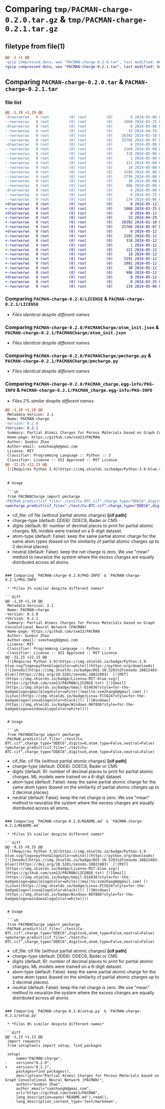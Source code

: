 # Comparing `tmp/PACMAN-charge-0.2.0.tar.gz` & `tmp/PACMAN-charge-0.2.1.tar.gz`

## filetype from file(1)

```diff
@@ -1 +1 @@
-gzip compressed data, was "PACMAN-charge-0.2.0.tar", last modified: Wed May  8 01:49:10 2024, max compression
+gzip compressed data, was "PACMAN-charge-0.2.1.tar", last modified: Sun May 12 12:13:38 2024, max compression
```

## Comparing `PACMAN-charge-0.2.0.tar` & `PACMAN-charge-0.2.1.tar`

### file list

```diff
@@ -1,19 +1,19 @@
-drwxrwxrwx   0 root         (0) root         (0)        0 2024-05-08 01:49:10.650687 PACMAN-charge-0.2.0/
--rwxrwxrwx   0 root         (0) root         (0)     1068 2024-03-25 02:54:44.000000 PACMAN-charge-0.2.0/LICENSE
-drwxrwxrwx   0 root         (0) root         (0)        0 2024-05-08 01:49:10.532688 PACMAN-charge-0.2.0/PACMANCharge/
--rwxrwxrwx   0 root         (0) root         (0)       33 2024-04-29 12:12:36.000000 PACMAN-charge-0.2.0/PACMANCharge/__init__.py
--rwxrwxrwx   0 root         (0) root         (0)    28392 2024-01-10 01:22:23.000000 PACMAN-charge-0.2.0/PACMANCharge/atom_init.json
--rwxrwxrwx   0 root         (0) root         (0)    25766 2024-05-07 08:18:34.000000 PACMAN-charge-0.2.0/PACMANCharge/pmcharge.py
-drwxrwxrwx   0 root         (0) root         (0)        0 2024-05-08 01:49:10.602688 PACMAN-charge-0.2.0/PACMAN_charge.egg-info/
--rwxrwxrwx   0 root         (0) root         (0)     3189 2024-05-08 01:49:10.000000 PACMAN-charge-0.2.0/PACMAN_charge.egg-info/PKG-INFO
--rwxrwxrwx   0 root         (0) root         (0)      318 2024-05-08 01:49:10.000000 PACMAN-charge-0.2.0/PACMAN_charge.egg-info/SOURCES.txt
--rwxrwxrwx   0 root         (0) root         (0)        1 2024-05-08 01:49:10.000000 PACMAN-charge-0.2.0/PACMAN_charge.egg-info/dependency_links.txt
--rwxrwxrwx   0 root         (0) root         (0)      121 2024-05-08 01:49:10.000000 PACMAN-charge-0.2.0/PACMAN_charge.egg-info/requires.txt
--rwxrwxrwx   0 root         (0) root         (0)       18 2024-05-08 01:49:10.000000 PACMAN-charge-0.2.0/PACMAN_charge.egg-info/top_level.txt
--rwxrwxrwx   0 root         (0) root         (0)     3189 2024-05-08 01:49:10.648688 PACMAN-charge-0.2.0/PKG-INFO
--rwxrwxrwx   0 root         (0) root         (0)     2799 2024-05-08 01:47:58.000000 PACMAN-charge-0.2.0/README.md
--rwxrwxrwx   0 root         (0) root         (0)       38 2024-05-08 01:49:10.651689 PACMAN-charge-0.2.0/setup.cfg
--rwxrwxrwx   0 root         (0) root         (0)      986 2024-05-08 01:48:48.000000 PACMAN-charge-0.2.0/setup.py
-drwxrwxrwx   0 root         (0) root         (0)        0 2024-05-08 01:49:10.630688 PACMAN-charge-0.2.0/test/
--rwxrwxrwx   0 root         (0) root         (0)        0 2024-03-25 03:31:56.000000 PACMAN-charge-0.2.0/test/__init__.py
--rwxrwxrwx   0 root         (0) root         (0)      134 2024-05-06 03:24:19.000000 PACMAN-charge-0.2.0/test/test.py
+drwxrwxrwx   0 root         (0) root         (0)        0 2024-05-12 12:13:38.933105 PACMAN-charge-0.2.1/
+-rwxrwxrwx   0 root         (0) root         (0)     1068 2024-03-25 02:54:44.000000 PACMAN-charge-0.2.1/LICENSE
+drwxrwxrwx   0 root         (0) root         (0)        0 2024-05-12 12:13:38.817096 PACMAN-charge-0.2.1/PACMANCharge/
+-rwxrwxrwx   0 root         (0) root         (0)       33 2024-04-29 12:12:36.000000 PACMAN-charge-0.2.1/PACMANCharge/__init__.py
+-rwxrwxrwx   0 root         (0) root         (0)    28392 2024-01-10 01:22:23.000000 PACMAN-charge-0.2.1/PACMANCharge/atom_init.json
+-rwxrwxrwx   0 root         (0) root         (0)    25766 2024-05-07 08:18:34.000000 PACMAN-charge-0.2.1/PACMANCharge/pmcharge.py
+drwxrwxrwx   0 root         (0) root         (0)        0 2024-05-12 12:13:38.888097 PACMAN-charge-0.2.1/PACMAN_charge.egg-info/
+-rwxrwxrwx   0 root         (0) root         (0)     3191 2024-05-12 12:13:38.000000 PACMAN-charge-0.2.1/PACMAN_charge.egg-info/PKG-INFO
+-rwxrwxrwx   0 root         (0) root         (0)      318 2024-05-12 12:13:38.000000 PACMAN-charge-0.2.1/PACMAN_charge.egg-info/SOURCES.txt
+-rwxrwxrwx   0 root         (0) root         (0)        1 2024-05-12 12:13:38.000000 PACMAN-charge-0.2.1/PACMAN_charge.egg-info/dependency_links.txt
+-rwxrwxrwx   0 root         (0) root         (0)      121 2024-05-12 12:13:38.000000 PACMAN-charge-0.2.1/PACMAN_charge.egg-info/requires.txt
+-rwxrwxrwx   0 root         (0) root         (0)       18 2024-05-12 12:13:38.000000 PACMAN-charge-0.2.1/PACMAN_charge.egg-info/top_level.txt
+-rwxrwxrwx   0 root         (0) root         (0)     3191 2024-05-12 12:13:38.931105 PACMAN-charge-0.2.1/PKG-INFO
+-rwxrwxrwx   0 root         (0) root         (0)     2801 2024-05-12 12:13:19.000000 PACMAN-charge-0.2.1/README.md
+-rwxrwxrwx   0 root         (0) root         (0)       38 2024-05-12 12:13:38.934105 PACMAN-charge-0.2.1/setup.cfg
+-rwxrwxrwx   0 root         (0) root         (0)      986 2024-05-12 12:12:57.000000 PACMAN-charge-0.2.1/setup.py
+drwxrwxrwx   0 root         (0) root         (0)        0 2024-05-12 12:13:38.916105 PACMAN-charge-0.2.1/test/
+-rwxrwxrwx   0 root         (0) root         (0)        0 2024-03-25 03:31:56.000000 PACMAN-charge-0.2.1/test/__init__.py
+-rwxrwxrwx   0 root         (0) root         (0)      134 2024-05-06 03:24:19.000000 PACMAN-charge-0.2.1/test/test.py
```

### Comparing `PACMAN-charge-0.2.0/LICENSE` & `PACMAN-charge-0.2.1/LICENSE`

 * *Files identical despite different names*

### Comparing `PACMAN-charge-0.2.0/PACMANCharge/atom_init.json` & `PACMAN-charge-0.2.1/PACMANCharge/atom_init.json`

 * *Files identical despite different names*

### Comparing `PACMAN-charge-0.2.0/PACMANCharge/pmcharge.py` & `PACMAN-charge-0.2.1/PACMANCharge/pmcharge.py`

 * *Files identical despite different names*

### Comparing `PACMAN-charge-0.2.0/PACMAN_charge.egg-info/PKG-INFO` & `PACMAN-charge-0.2.1/PACMAN_charge.egg-info/PKG-INFO`

 * *Files 2% similar despite different names*

```diff
@@ -1,10 +1,10 @@
 Metadata-Version: 2.1
 Name: PACMAN-charge
-Version: 0.2.0
+Version: 0.2.1
 Summary: Partial Atomic Charges for Porous Materials based on Graph Convolutional Neural Network (PACMAN)
 Home-page: https://github.com/sxm13/PACMAN
 Author: Guobin Zhao
 Author-email: sxmzhaogb@gmai.com
 License: MIT
 Classifier: Programming Language :: Python :: 3
 Classifier: License :: OSI Approved :: MIT License
@@ -22,15 +22,15 @@
 [![Requires Python 3.9](https://img.shields.io/badge/Python-3.9-blue.svg?logo=python&logoColor=white)](https://python.org/downloads) [![Zenodo](https://img.shields.io/badge/DOI-10.5281%2Fzenodo.10822403-blue)](https://doi.org/10.5281/zenodo.10822403)  [![MIT](https://img.shields.io/badge/License-MIT-blue.svg)](https://github.com/sxm13/PACMAN/LICENSE.txt) [![Gmail](https://img.shields.io/badge/Gmail-D14836?style=for-the-badge&logo=gmail&logoColor=white)](mailto:sxmzhaogb@gmail.com) [![Linux](https://img.shields.io/badge/Linux-FCC624?style=for-the-badge&logo=linux&logoColor=black)]() [![Windows](https://img.shields.io/badge/Windows-0078D6?style=for-the-badge&logo=windows&logoColor=white)]()          
 
 
 # Usage
 
 ```sh      
 from PACMANCharge import pmcharge
-PACMaN.predict(cif_file="./test/Cu-BTC.cif",charge_type="DDEC6",digits=6,atom_type=False,neutral=False)
+pmcharge.predict(cif_file="./test/Cu-BTC.cif",charge_type="DDEC6",digits=6,atom_type=False,neutral=False)
 ```
 
 * cif_file: cif file (without partial atomic charges) **[cif path]**                                                            
 * charge-type (default: DDE6): DDEC6, Bader or CM5                                        
 * digits (default: 6): number of decimal places to print for partial atomic charges. ML models were trained on a 6-digit dataset.                                                                     
 * atom-type (default: False): keep the same partial atomic charge for the same atom types (based on the similarity of partial atomic charges up to 2 decimal places).                                                         
 * neutral (default: False): keep the net charge is zero. We use "mean" method to neuralize the system where the excess charges are equally distributed across all atoms.
```

### Comparing `PACMAN-charge-0.2.0/PKG-INFO` & `PACMAN-charge-0.2.1/PKG-INFO`

 * *Files 2% similar despite different names*

```diff
@@ -1,10 +1,10 @@
 Metadata-Version: 2.1
 Name: PACMAN-charge
-Version: 0.2.0
+Version: 0.2.1
 Summary: Partial Atomic Charges for Porous Materials based on Graph Convolutional Neural Network (PACMAN)
 Home-page: https://github.com/sxm13/PACMAN
 Author: Guobin Zhao
 Author-email: sxmzhaogb@gmai.com
 License: MIT
 Classifier: Programming Language :: Python :: 3
 Classifier: License :: OSI Approved :: MIT License
@@ -22,15 +22,15 @@
 [![Requires Python 3.9](https://img.shields.io/badge/Python-3.9-blue.svg?logo=python&logoColor=white)](https://python.org/downloads) [![Zenodo](https://img.shields.io/badge/DOI-10.5281%2Fzenodo.10822403-blue)](https://doi.org/10.5281/zenodo.10822403)  [![MIT](https://img.shields.io/badge/License-MIT-blue.svg)](https://github.com/sxm13/PACMAN/LICENSE.txt) [![Gmail](https://img.shields.io/badge/Gmail-D14836?style=for-the-badge&logo=gmail&logoColor=white)](mailto:sxmzhaogb@gmail.com) [![Linux](https://img.shields.io/badge/Linux-FCC624?style=for-the-badge&logo=linux&logoColor=black)]() [![Windows](https://img.shields.io/badge/Windows-0078D6?style=for-the-badge&logo=windows&logoColor=white)]()          
 
 
 # Usage
 
 ```sh      
 from PACMANCharge import pmcharge
-PACMaN.predict(cif_file="./test/Cu-BTC.cif",charge_type="DDEC6",digits=6,atom_type=False,neutral=False)
+pmcharge.predict(cif_file="./test/Cu-BTC.cif",charge_type="DDEC6",digits=6,atom_type=False,neutral=False)
 ```
 
 * cif_file: cif file (without partial atomic charges) **[cif path]**                                                            
 * charge-type (default: DDE6): DDEC6, Bader or CM5                                        
 * digits (default: 6): number of decimal places to print for partial atomic charges. ML models were trained on a 6-digit dataset.                                                                     
 * atom-type (default: False): keep the same partial atomic charge for the same atom types (based on the similarity of partial atomic charges up to 2 decimal places).                                                         
 * neutral (default: False): keep the net charge is zero. We use "mean" method to neuralize the system where the excess charges are equally distributed across all atoms.
```

### Comparing `PACMAN-charge-0.2.0/README.md` & `PACMAN-charge-0.2.1/README.md`

 * *Files 5% similar despite different names*

```diff
@@ -9,15 +9,15 @@
 [![Requires Python 3.9](https://img.shields.io/badge/Python-3.9-blue.svg?logo=python&logoColor=white)](https://python.org/downloads) [![Zenodo](https://img.shields.io/badge/DOI-10.5281%2Fzenodo.10822403-blue)](https://doi.org/10.5281/zenodo.10822403)  [![MIT](https://img.shields.io/badge/License-MIT-blue.svg)](https://github.com/sxm13/PACMAN/LICENSE.txt) [![Gmail](https://img.shields.io/badge/Gmail-D14836?style=for-the-badge&logo=gmail&logoColor=white)](mailto:sxmzhaogb@gmail.com) [![Linux](https://img.shields.io/badge/Linux-FCC624?style=for-the-badge&logo=linux&logoColor=black)]() [![Windows](https://img.shields.io/badge/Windows-0078D6?style=for-the-badge&logo=windows&logoColor=white)]()          
 
 
 # Usage
 
 ```sh      
 from PACMANCharge import pmcharge
-PACMaN.predict(cif_file="./test/Cu-BTC.cif",charge_type="DDEC6",digits=6,atom_type=False,neutral=False)
+pmcharge.predict(cif_file="./test/Cu-BTC.cif",charge_type="DDEC6",digits=6,atom_type=False,neutral=False)
 ```
 
 * cif_file: cif file (without partial atomic charges) **[cif path]**                                                            
 * charge-type (default: DDE6): DDEC6, Bader or CM5                                        
 * digits (default: 6): number of decimal places to print for partial atomic charges. ML models were trained on a 6-digit dataset.                                                                     
 * atom-type (default: False): keep the same partial atomic charge for the same atom types (based on the similarity of partial atomic charges up to 2 decimal places).                                                         
 * neutral (default: False): keep the net charge is zero. We use "mean" method to neuralize the system where the excess charges are equally distributed across all atoms.
```

### Comparing `PACMAN-charge-0.2.0/setup.py` & `PACMAN-charge-0.2.1/setup.py`

 * *Files 0% similar despite different names*

```diff
@@ -1,13 +1,13 @@
 import requests
 from setuptools import setup, find_packages
 
 setup(
     name="PACMAN-charge",
-    version="0.2.0",
+    version="0.2.1",
     packages=find_packages(),
     description="Partial Atomic Charges for Porous Materials based on Graph Convolutional Neural Network (PACMAN)",
     author="Guobin Zhao",
     author_email="sxmzhaogb@gmai.com",
     url="https://github.com/sxm13/PACMAN",
     long_description=open('README.md').read(),
     long_description_content_type='text/markdown',
```

